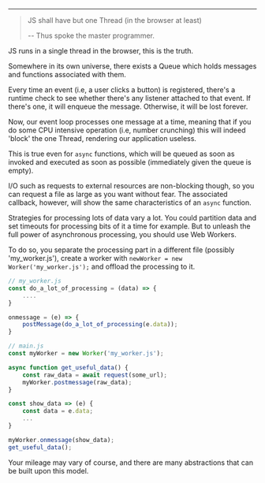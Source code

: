 ---

> JS shall have but one Thread (in the browser at least)
>
> -- Thus spoke the master programmer.

JS runs in a single thread in the browser, this is the truth.

Somewhere in its own universe, there exists a Queue which holds messages
and functions associated with them.

Every time an event (i.e, a user clicks a button) is registered, there's
a runtime check to see whether there's any listener attached to that event.
If there's one, it will enqueue the message. Otherwise, it will be lost
forever.

Now, our event loop processes one message at a time, meaning that if you
do some CPU intensive operation (i.e, number crunching) this will indeed
'block' the one Thread, rendering our application useless.

This is true even for `async` functions, which will be queued as soon as
invoked and executed as soon as possible (immediately given the queue is
empty).

I/O such as requests to external resources are non-blocking though, so you
can request a file as large as you want without fear. The associated
callback, however, will show the same characteristics of an `async` function.

Strategies for processing lots of data vary a lot. You could partition data
and set timeouts for processing bits of it a time for example. But to unleash
the full power of asynchronous processing, you should use Web Workers.

To do so, you separate the processing part in a different file (possibly
'my_worker.js'), create a worker with `newWorker = new Worker('my_worker.js');`
and offload the processing to it.

```js
// my_worker.js
const do_a_lot_of_processing = (data) => {
    ....
}

onmessage = (e) => {
    postMessage(do_a_lot_of_processing(e.data));
}

// main.js
const myWorker = new Worker('my_worker.js');

async function get_useful_data() {
    const raw_data = await request(some_url);
    myWorker.postmessage(raw_data);
}

const show_data => (e) {
    const data = e.data;
    ...
}

myWorker.onmessage(show_data);
get_useful_data();
```

Your mileage may vary of course, and there are many abstractions that can be
built upon this model.
